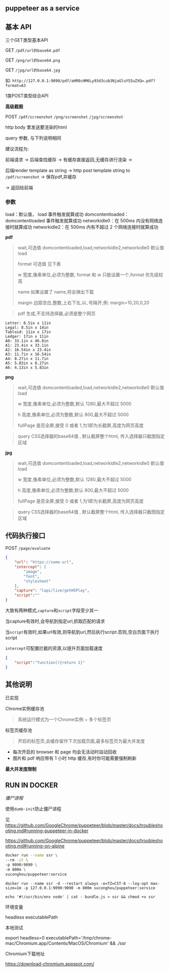 ## puppeteer as a service

## 基本 API


三个GET类型基本API

GET `/pdf/url的base64.pdf`

GET `/png/url的base64.png`

GET `/jpg/url的base64.jpg`

如: `http://127.0.0.1:9090/pdf/aHR0cHM6Ly93d3cub3NjaGluYS5uZXQ=.pdf?format=A3`


1类POST类型综合API

**高级截图**

POST `/pdf/screenshot` `/png/screenshot` `/jpg/screenshot`

http body 里发送要渲染的html

query 参数, 与下列说明相同

建议流程为:

前端请求 -> 后端查找缓存 -> 有缓存直接返回,无缓存进行渲染 -> 

后端render template as string -> http post template string to `/pdf/screenshot` -> 保存pdf,并缓存 

-> 返回给前端




### 参数



load：默认值， load 事件触发就算成功
domcontentloaded： domcontentloaded 事件触发就算成功
networkidle0：在 500ms 内没有网络连接时就算成功
networkidle2：在 500ms 内有不超过 2 个网络连接时就算成功



**pdf**

> wait,可选值 domcontentloaded,load,networkidle2,networkidle0 默认值 load
>
> format 可选值 见下表
>
> w 宽度,像素单位,必须为整数, format 和 w 只能设置一个,format 优先级较高
>
> name 如果设置了 name,将会弹出下载
>
> margin 边距空白,整数,上右下左,以`,`号隔开,例: margin=10,20,0,20

> pdf 生成,不支持选择器,必须是整个网页


```
Letter: 8.5in x 11in
Legal: 8.5in x 14in
Tabloid: 11in x 17in
Ledger: 17in x 11in
A0: 33.1in x 46.8in
A1: 23.4in x 33.1in
A2: 16.54in x 23.4in
A3: 11.7in x 16.54in
A4: 8.27in x 11.7in
A5: 5.83in x 8.27in
A6: 4.13in x 5.83in
```

**png**

> wait,可选值 domcontentloaded,load,networkidle2,networkidle0 默认值 load
>
> w 宽度,像素单位,必须为整数,默认 1280,最大不超过 5000
>
> h 高度,像素单位,必须为整数,默认 800,最大不超过 5000
>
> fullPage 是否全屏,接受 0 或者 1,为1即为长截屏,高度为网页高度

> query CSS选择器的base64值 , 默认截屏整个html, 传入选择器只截图指定区域

**jpg**

> wait,可选值 domcontentloaded,load,networkidle2,networkidle0 默认值 load
>
> w 宽度,像素单位,必须为整数,默认 1280,最大不超过 5000
>
> h 高度,像素单位,必须为整数,默认 800,最大不超过 5000
>
> fullPage 是否全屏,接受 0 或者 1,为1即为长截屏,高度为网页高度

> query CSS选择器的base64值 , 默认截屏整个html, 传入选择器只截图指定区域


## 代码执行接口

POST `/page/evaluate`

```json
{
    "url": "https://some-url",
    "intercept": [
        "image",
        "font",
        "stylesheet"
    ],
    "capture": "lapi/live/getH5Play",
    "script":""
}
```

大致有两种模式,`capture`和`script`字段至少其一

当capture有效时,会导航到指定url,抓取匹配的请求

当`script`有效时,如果url有效,则导航到url,然后执行script.否则,空白页面下执行script

`intercept`可配置拦截的资源,以提升页面加载速度

```json
{
	"script":"function(){return 1}"
}
```


## 其他说明


已实现

Chrome实例缓存池

> 系统运行模式为一个Chrome实例 + 多个标签页

标签页缓存池

> 开启的标签页,会缓存留作下次加载页面,最多标签页为最大并发度



-   每次开启的 browser 和 page 均会无活动时自动回收 
-   图片和 pdf 响应带有 1 小时 http 缓存,有时你可能需要强制刷新

**最大并发度限制**



## RUN IN DOCKER

*僵尸进程*

使用`dumb-init`防止僵尸进程

见 https://github.com/GoogleChrome/puppeteer/blob/master/docs/troubleshooting.md#running-puppeteer-in-docker


https://github.com/GoogleChrome/puppeteer/blob/master/docs/troubleshooting.md#running-on-alpine

```bash
docker run --name ssr \
--rm -it \
-p 9090:9090 \
-m 800m \
suconghou/puppeteer:service
```


```
docker run --name ssr -d --restart always -e=TZ=CST-8 --log-opt max-size=1m -p 127.0.0.1:9090:9090 -m 800m suconghou/puppeteer:service
```


```
echo '#!/usr/bin/env node' | cat - bundle.js > ssr && chmod +x ssr
```

环境变量

headless
executablePath


本地测试 

export headless=0 executablePath='/tmp/chrome-mac/Chromium.app/Contents/MacOS/Chromium' && ./ssr


Chromium下载地址

https://download-chromium.appspot.com/
